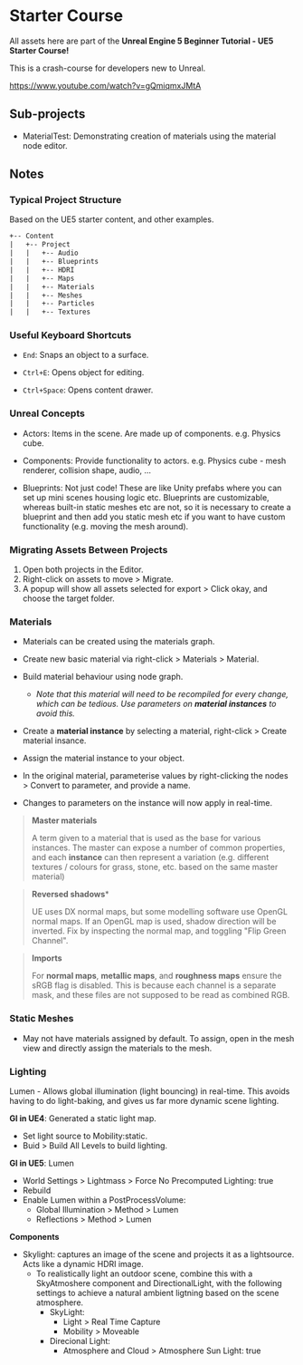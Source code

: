 # Starter Course

All assets here are part of the **Unreal Engine 5 Beginner Tutorial - UE5 Starter Course!**

This is a crash-course for developers new to Unreal.

https://www.youtube.com/watch?v=gQmiqmxJMtA

## Sub-projects

- MaterialTest: Demonstrating creation of materials using the material node editor.

## Notes

### Typical Project Structure

Based on the UE5 starter content, and other examples.

```txt
+-- Content
|   +-- Project
|   |   +-- Audio
|   |   +-- Blueprints
|   |   +-- HDRI
|   |   +-- Maps
|   |   +-- Materials
|   |   +-- Meshes
|   |   +-- Particles
|   |   +-- Textures
```

### Useful Keyboard Shortcuts

- `End`: Snaps an object to a surface.

- `Ctrl+E`: Opens object for editing.
- `Ctrl+Space`: Opens content drawer.


### Unreal Concepts

- Actors: Items in the scene. Are made up of components. e.g. Physics cube.
- Components: Provide functionality to actors. e.g. Physics cube - mesh renderer, collision shape, audio, ...

- Blueprints: Not just code! These are like Unity prefabs where you can set up mini scenes housing logic etc. Blueprints are customizable, whereas built-in static meshes etc are not, so it is necessary to create a blueprint and then add you static mesh etc if you want to have custom functionality (e.g. moving the mesh around).

### Migrating Assets Between Projects

1. Open both projects in the Editor.
2. Right-click on assets to move > Migrate.
3. A popup will show all assets selected for export > Click okay, and choose the target folder.

### Materials

- Materials can be created using the materials graph.
- Create new basic material via right-click > Materials > Material.
- Build material behaviour using node graph.
  - *Note that this material will need to be recompiled for every change, which can be tedious. Use parameters on **material instances** to avoid this.*

- Create a **material instance** by selecting a material, right-click > Create material insance.
- Assign the material instance to your object.
- In the original material, parameterise values by right-clicking the nodes > Convert to parameter, and provide a name.
- Changes to parameters on the instance will now apply in real-time.

> **Master materials**
>
> A term given to a material that is used as the base for various instances. The master can expose a number of common properties, and each **instance** can then represent a variation (e.g. different textures / colours for grass, stone, etc. based on the same master material)

> **Reversed shadows***
>
> UE uses DX normal maps, but some modelling software use OpenGL normal maps.
> If an OpenGL map is used, shadow direction will be inverted.
> Fix by inspecting the normal map, and toggling "Flip Green Channel".

> **Imports**
>
> For **normal maps**, **metallic maps**, and **roughness maps** ensure the sRGB flag is disabled. This is because each channel is a separate mask, and these files are not supposed to be read as combined RGB.

### Static Meshes

- May not have materials assigned by default. To assign, open in the mesh view and directly assign the materials to the mesh.

### Lighting

Lumen - Allows global illumination (light bouncing) in real-time. This avoids having to do light-baking, and gives us far more dynamic scene lighting.

**GI in UE4**: Generated a static light map.

- Set light source to Mobility:static.
- Buid > Build All Levels to build lighting.

**GI in UE5**: Lumen

- World Settings > Lightmass > Force No Precomputed Lighting: true
- Rebuild
- Enable Lumen within a PostProcessVolume:
  - Global Illumination > Method > Lumen
  - Reflections > Method > Lumen

**Components**

- Skylight: captures an image of the scene and projects it as a lightsource. Acts like a dynamic HDRI image.
  - To realistically light an outdoor scene, combine this with a SkyAtmoshere component and DirectionalLight, with the following settings to achieve a natural ambient ligtning based on the scene atmosphere.
    - SkyLight:
      - Light > Real Time Capture
      - Mobility > Moveable
    - Direcional Light:
      - Atmosphere and Cloud > Atmosphere Sun Light: true

